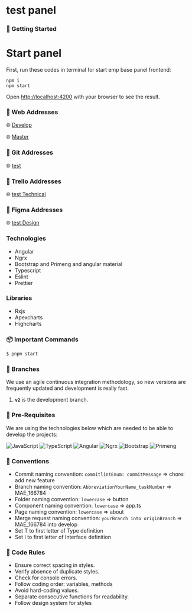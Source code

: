 # test panel
### 🚀 Getting Started
# Start panel
First, run these codes in terminal for start emp base panel frontend:

```
npm i 
npm start
```
Open [http://localhost:4200](http://localhost:4200) with your browser to see the result.

### 🔗 Web Addresses

🌐 [Develop](https://test.com/)

🌐 [Master](https://test.com/)

### 🔗 Git Addresses

🌐 [test](https://report.com)


### 🔗 Trello Addresses

🌐 [test Technical](https://trello.com)

### 🔗 Figma Addresses

🌐 [test Design](https://www.figma.com)

### Technologies

- Angular
- Ngrx
- Bootstrap and Primeng and angular material
- Typescript
- Eslint
- Prettier

### Libraries

- Rxjs
- Apexcharts
- Highcharts

### 📦 Important Commands

```bash
$ pnpm start
```

### 🌵 Branches

We use an agile continuous integration methodology, so new versions are frequently updated and development is really fast.

1. **`v2`** is the development branch.


### 📓 Pre-Requisites

We are using the technologies below which are needed to be able to develop the projects:

![JavaScript](https://img.shields.io/badge/JavaScript-F7DF1E.svg?logo=JavaScript&logoColor=black)
![TypeScript](https://img.shields.io/badge/TypeScript-3178C6.svg?logo=TypeScript&logoColor=white)
![Angular](https://img.shields.io/badge/Angular-c3002f.svg?logo=Angular&logoColor=white)
![Ngrx](https://img.shields.io/badge/Ngrx-ba2bd2.svg?logo=Ngrx&logoColor=black)
![Bootstrap](https://img.shields.io/badge/Bootstrap-8111f9.svg?logo=Bootstrap&logoColor=white)
![Primeng](https://img.shields.io/badge/Primeng-c3002f.svg?logo=Primeng&logoColor=white)

### 📝 Conventions

- Commit naming convention: `commitlintEnum: commitMessage` => chore: add new feature
- Branch naming convention: `AbbreviationYourName_taskNumber` => MAE_166784
- Folder naming convention: `lowercase` => button
- Component naming convention: `lowercase` => app.ts
- Page naming convention: `lowercase` => about
- Merge request naming convention: `yourBranch into originBranch` => MAE_166784 into develop
- Set T to first letter of Type definition
- Set I to first letter of Interface definition

### 📝 Code Rules

- Ensure correct spacing in styles.
- Verify absence of duplicate styles.
- Check for console errors.
- Follow coding order: variables, methods
- Avoid hard-coding values.
- Separate consecutive functions for readability.
- Follow design system for styles

